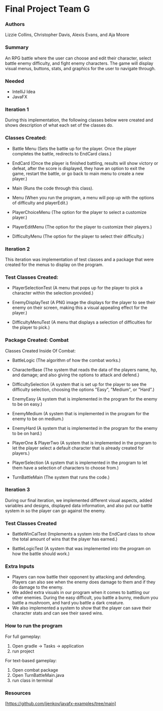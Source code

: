 # Final Project Team G

### Authors
Lizzie Collins, Christopher Davis, Alexis Evans, and Aja Moore

### Summary
An RPG battle where the user can choose and edit their character, select battle enemy difficulty, and fight enemy characters. The game will display visual menus, buttons, stats, and graphics for the user to navigate through. 

### Needed
- IntelliJ Idea
- JavaFX

### Iteration 1
During this implementation, the following classes below were created and shows description of what each set of the classes do.


### Classes Created: 
- <p> Battle Menu (Sets the battle up for the player. Once the player completes the battle, redirects to EndCard class.) <br>

- <p> EndCard (Once the player is finished battling, results will show victory or defeat, after the score is displayed, they have an option to exit the game, restart the battle, or go back to main menu to create a new player.) <br>

- <p> Main (Runs the code through this class). <br>

- <p> Menu (When you run the program, a menu will pop up with the options of difficulty and playerEdit.) <br>

- <p> PlayerChoiceMenu (The option for the player to select a customize player.) <br>

- <p> PlayerEditMenu (The option for the player to customize their players.) <br>

- <p> DifficultyMenu (The option for the player to select their difficulty.) <br>


### Iteration 2
This iteration was implementation of test classes and a package that were created for the menus to display on the program. 

### Test Classes Created: 
- <p> PlayerSelectionTest (A menu that pops up for the player to pick a character within the selection provided.) <br>

- <p> EnemyDisplayTest (A PNG image the displays for the player to see their enemy on their screen, making this a visual appealing effect for the player.) <br>

- <p> DifficultyMenuTest (A menu that displays a selection of difficulties for the player to pick.) <br>

### Package Created: Combat
<p> Classes Created Inside Of Combat:
  
- <p> BattleLogic (The algorithm of how the combat works.) <br>
  
- <p> CharacterBase (The system that reads the data of the players name, hp, and damage; and also giving the options to attack and defend.) <br>

- <p> DifficultySelection (A system that is set up for the player to see the difficulty selection, choosing the options "Easy", "Medium", or "Hard".) <br>

- <p> EnemyEasy (A system that is implemented in the program for the enemy to be on easy.) <br>

- <p> EnemyMedium (A system that is implemented in the program for the enemy to be on medium.) <br>

- <p> EnemyHard (A system that is implemented in the program for the enemy to be on hard.) <br>

- <p> PlayerOne & PlayerTwo (A system that is implemented in the program to let the player select a default character that is already created for players.) <br>

- <p> PlayerSelection (A system that is implemented in the program to let them have a selection of characters to choose from.) <br>

- <p> TurnBattleMain (The system that runs the code.) <br>

### Iteration 3
During our final iteration, we implemented different visual aspects, added variables and designs, displayed data information, and also put our battle system in so the player can go against the enemy.

### Test Classes Created
- <p> BattleWinCalTest (Implements a system into the EndCard class to show the total amount of wins that the player has earned.)
- <p> BattleLogicTest (A system that was implemented into the program on how the battle should work.)

### Extra Inputs
- Players can now battle their opponent by attacking and defending. Players can also see when the enemy does damage to them and if they do damage to the enemy. 
- We added extra visuals in our program when it comes to battling our other enemies. During the easy difficult, you battle a bunny, medium you battle a mushroom, and hard you battle a dark creature.
- We also implemented a system to show that the player can save their character stats and can see their saved wins. 


### How to run the program 
For full gameplay:
1. Open gradle -> Tasks -> application
2. run project

For text-based gameplay:
1. Open combat package
2. Open TurnBattleMain.java
3. run class in terminal


### Resources
[https://github.com/jjenkov/javafx-examples/tree/main]
